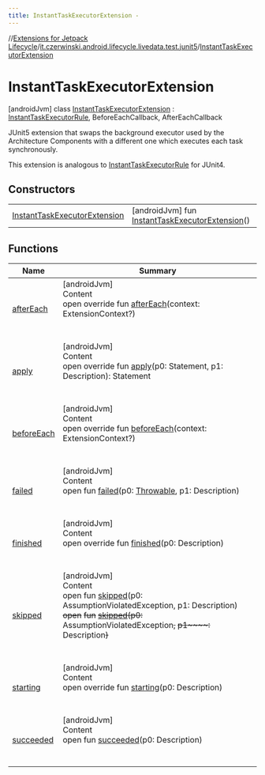 ```yaml
---
title: InstantTaskExecutorExtension -
---
```

//[Extensions for Jetpack Lifecycle](../../../index.md)/[it.czerwinski.android.lifecycle.livedata.test.junit5](../index.md)/[InstantTaskExecutorExtension](index.md)



# InstantTaskExecutorExtension  
 [androidJvm] class [InstantTaskExecutorExtension](index.md) : [InstantTaskExecutorRule](https://developer.android.com/reference/kotlin/androidx/arch/core/executor/testing/InstantTaskExecutorRule.html), BeforeEachCallback, AfterEachCallback

JUnit5 extension that swaps the background executor used by the Architecture Components with a different one which executes each task synchronously.



This extension is analogous to [InstantTaskExecutorRule](https://developer.android.com/reference/kotlin/androidx/arch/core/executor/testing/InstantTaskExecutorRule.html) for JUnit4.

   


## Constructors  
  
| | |
|---|---|
| <a name="it.czerwinski.android.lifecycle.livedata.test.junit5/InstantTaskExecutorExtension/InstantTaskExecutorExtension/#/PointingToDeclaration/"></a>[InstantTaskExecutorExtension](-instant-task-executor-extension.md)| <a name="it.czerwinski.android.lifecycle.livedata.test.junit5/InstantTaskExecutorExtension/InstantTaskExecutorExtension/#/PointingToDeclaration/"></a> [androidJvm] fun [InstantTaskExecutorExtension](-instant-task-executor-extension.md)()   <br>|


## Functions  
  
|  Name |  Summary | 
|---|---|
| <a name="it.czerwinski.android.lifecycle.livedata.test.junit5/InstantTaskExecutorExtension/afterEach/#org.junit.jupiter.api.extension.ExtensionContext?/PointingToDeclaration/"></a>[afterEach](after-each.md)| <a name="it.czerwinski.android.lifecycle.livedata.test.junit5/InstantTaskExecutorExtension/afterEach/#org.junit.jupiter.api.extension.ExtensionContext?/PointingToDeclaration/"></a>[androidJvm]  <br>Content  <br>open override fun [afterEach](after-each.md)(context: ExtensionContext?)  <br><br><br>|
| <a name="org.junit.rules/TestWatcher/apply/#org.junit.runners.model.Statement#org.junit.runner.Description/PointingToDeclaration/"></a>[apply](index.md#-1929544992%2FFunctions%2F-800062997)| <a name="org.junit.rules/TestWatcher/apply/#org.junit.runners.model.Statement#org.junit.runner.Description/PointingToDeclaration/"></a>[androidJvm]  <br>Content  <br>open override fun [apply](index.md#-1929544992%2FFunctions%2F-800062997)(p0: Statement, p1: Description): Statement  <br><br><br>|
| <a name="it.czerwinski.android.lifecycle.livedata.test.junit5/InstantTaskExecutorExtension/beforeEach/#org.junit.jupiter.api.extension.ExtensionContext?/PointingToDeclaration/"></a>[beforeEach](before-each.md)| <a name="it.czerwinski.android.lifecycle.livedata.test.junit5/InstantTaskExecutorExtension/beforeEach/#org.junit.jupiter.api.extension.ExtensionContext?/PointingToDeclaration/"></a>[androidJvm]  <br>Content  <br>open override fun [beforeEach](before-each.md)(context: ExtensionContext?)  <br><br><br>|
| <a name="org.junit.rules/TestWatcher/failed/#kotlin.Throwable#org.junit.runner.Description/PointingToDeclaration/"></a>[failed](index.md#2019667857%2FFunctions%2F-800062997)| <a name="org.junit.rules/TestWatcher/failed/#kotlin.Throwable#org.junit.runner.Description/PointingToDeclaration/"></a>[androidJvm]  <br>Content  <br>open fun [failed](index.md#2019667857%2FFunctions%2F-800062997)(p0: [Throwable](https://kotlinlang.org/api/latest/jvm/stdlib/kotlin/-throwable/index.html), p1: Description)  <br><br><br>|
| <a name="androidx.arch.core.executor.testing/InstantTaskExecutorRule/finished/#org.junit.runner.Description/PointingToDeclaration/"></a>[finished](index.md#-452297493%2FFunctions%2F-800062997)| <a name="androidx.arch.core.executor.testing/InstantTaskExecutorRule/finished/#org.junit.runner.Description/PointingToDeclaration/"></a>[androidJvm]  <br>Content  <br>open override fun [finished](index.md#-452297493%2FFunctions%2F-800062997)(p0: Description)  <br><br><br>|
| <a name="org.junit.rules/TestWatcher/skipped/#org.junit.AssumptionViolatedException#org.junit.runner.Description/PointingToDeclaration/"></a>[skipped](index.md#-1682087327%2FFunctions%2F-800062997)| <a name="org.junit.rules/TestWatcher/skipped/#org.junit.AssumptionViolatedException#org.junit.runner.Description/PointingToDeclaration/"></a>[androidJvm]  <br>Content  <br>open fun [skipped](index.md#-1682087327%2FFunctions%2F-800062997)(p0: AssumptionViolatedException, p1: Description)  <br>~~open~~ ~~fun~~ [~~skipped~~](index.md#-1688344674%2FFunctions%2F-800062997)~~(~~~~p0~~~~:~~ AssumptionViolatedException~~,~~ ~~p1~~~~:~~ Description~~)~~  <br><br><br>|
| <a name="androidx.arch.core.executor.testing/InstantTaskExecutorRule/starting/#org.junit.runner.Description/PointingToDeclaration/"></a>[starting](index.md#-1554275875%2FFunctions%2F-800062997)| <a name="androidx.arch.core.executor.testing/InstantTaskExecutorRule/starting/#org.junit.runner.Description/PointingToDeclaration/"></a>[androidJvm]  <br>Content  <br>open override fun [starting](index.md#-1554275875%2FFunctions%2F-800062997)(p0: Description)  <br><br><br>|
| <a name="org.junit.rules/TestWatcher/succeeded/#org.junit.runner.Description/PointingToDeclaration/"></a>[succeeded](index.md#1776812923%2FFunctions%2F-800062997)| <a name="org.junit.rules/TestWatcher/succeeded/#org.junit.runner.Description/PointingToDeclaration/"></a>[androidJvm]  <br>Content  <br>open fun [succeeded](index.md#1776812923%2FFunctions%2F-800062997)(p0: Description)  <br><br><br>|

